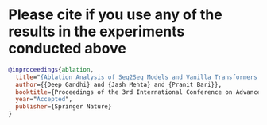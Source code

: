 # Please cite if you use any of the results in the experiments conducted above

```bibtex
@inproceedings{ablation,
  title="{Ablation Analysis of Seq2Seq Models and Vanilla Transformers for Spanish to English Translation}",
  author={{Deep Gandhi} and {Jash Mehta} and {Pranit Bari}},
  booktitle={Proceedings of the 3rd International Conference on Advances in Distributed Computing and Machine Learning},
  year="Accepted",
  publisher={Springer Nature}
}
```

